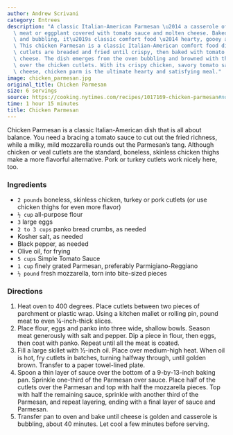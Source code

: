 ```yaml
---
author: Andrew Scrivani
category: Entrees
description: "A classic Italian-American Parmesan \u2014 a casserole of fried, breaded\
  \ meat or eggplant covered with tomato sauce and molten cheese. Baked until brown-edged\
  \ and bubbling, it\u2019s classic comfort food \u2014 hearty, gooey and satisfying.\
  \ This chicken Parmesan is a classic Italian-American comfort food dish. Chicken\
  \ cutlets are breaded and fried until crispy, then baked with tomato sauce and mozzarella\
  \ cheese. The dish emerges from the oven bubbling and browned with the cheese melted\
  \ over the chicken cutlets. With its crispy chicken, savory tomato sauce and gooey\
  \ cheese, chicken parm is the ultimate hearty and satisfying meal."
image: chicken_parmesan.jpg
original_title: Chicken Parmesan
size: 6 servings
source: https://cooking.nytimes.com/recipes/1017169-chicken-parmesan#notes_section
time: 1 hour 15 minutes
title: Chicken Parmesan
---
```

Chicken Parmesan is a classic Italian-American dish that is all about balance. You need a bracing a tomato sauce to cut out the fried richness, while a milky, mild mozzarella rounds out the Parmesan’s tang. Although chicken or veal cutlets are the standard, boneless, skinless chicken thighs make a more flavorful alternative. Pork or turkey cutlets work nicely here, too.

### Ingredients

* `2 pounds` boneless, skinless chicken, turkey or pork cutlets (or use chicken thighs for even more flavor)
* `½ cup` all-purpose flour
* `3` large eggs
* `2 to 3 cups` panko bread crumbs, as needed
* Kosher salt, as needed
* Black pepper, as needed
* Olive oil, for frying
* `5 cups` Simple Tomato Sauce
* `1 cup` finely grated Parmesan, preferably Parmigiano-Reggiano
* `½ pound` fresh mozzarella, torn into bite-sized pieces

### Directions

1. Heat oven to 400 degrees. Place cutlets between two pieces of parchment or plastic wrap. Using a kitchen mallet or rolling pin, pound meat to even ¼-inch-thick slices.
2. Place flour, eggs and panko into three wide, shallow bowls. Season meat generously with salt and pepper. Dip a piece in flour, then eggs, then coat with panko. Repeat until all the meat is coated.
3. Fill a large skillet with ½-inch oil. Place over medium-high heat. When oil is hot, fry cutlets in batches, turning halfway through, until golden brown. Transfer to a paper towel-lined plate.
4. Spoon a thin layer of sauce over the bottom of a 9-by-13-inch baking pan. Sprinkle one-third of the Parmesan over sauce. Place half of the cutlets over the Parmesan and top with half the mozzarella pieces. Top with half the remaining sauce, sprinkle with another third of the Parmesan, and repeat layering, ending with a final layer of sauce and Parmesan.
5. Transfer pan to oven and bake until cheese is golden and casserole is bubbling, about 40 minutes. Let cool a few minutes before serving.